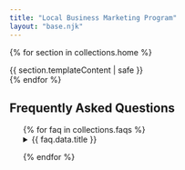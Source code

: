 ```yaml
---
title: "Local Business Marketing Program"
layout: "base.njk"
---
```


{% for section in collections.home %}

  <section class="{{ section.data.class}}">
    {{ section.templateContent | safe }}
  </section>
{% endfor %}

## Frequently Asked Questions

<ul>
{% for faq in collections.faqs %}

<details>
<summary>{{ faq.data.title }}</summary>
{{ faq.templateContent | safe}}
</details>

{% endfor %}

</ul>
